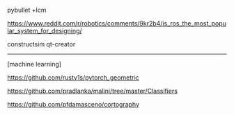 
pybullet +lcm  

https://www.reddit.com/r/robotics/comments/9kr2b4/is_ros_the_most_popular_system_for_designing/


constructsim
qt-creator

----

[machine learning]


https://github.com/rusty1s/pytorch_geometric

https://github.com/pradlanka/malini/tree/master/Classifiers

https://github.com/pfdamasceno/cortography
